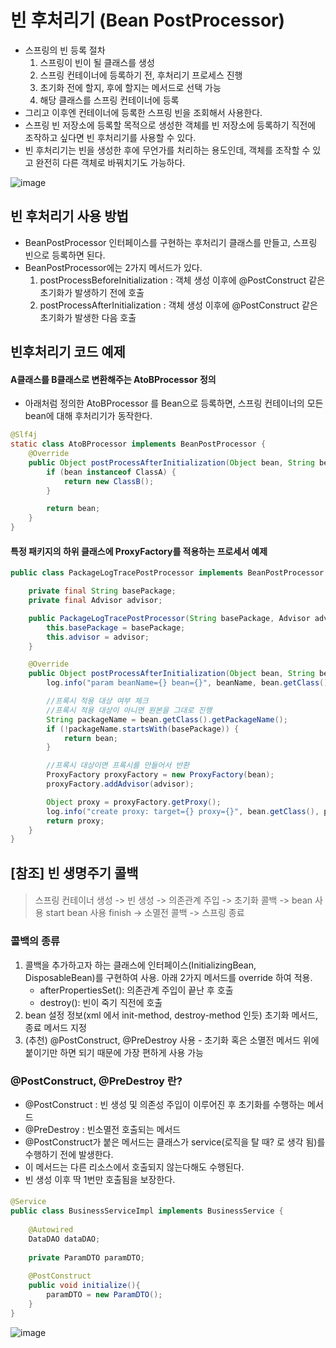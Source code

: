 # 빈 후처리기 (Bean PostProcessor)
 * 스프링의 빈 등록 절차
    1. 스프링이 빈이 될 클래스를 생성
    2. 스프링 컨테이너에 등록하기 전, 후처리기 프로세스 진행
    3. 초기화 전에 할지, 후에 할지는 메서드로 선택 가능
    4. 해당 클래스를 스프링 컨테이너에 등록
 * 그리고 이후엔 컨테이너에 등록한 스프링 빈을 조회해서 사용한다.
 * 스프링 빈 저장소에 등록할 목적으로 생성한 객체를 빈 저장소에 등록하기 직전에 조작하고 싶다면 빈 후처리기를 사용할 수 있다.
 * 빈 후처리기는 빈을 생성한 후에 무언가를 처리하는 용도인데, 객체를 조작할 수 있고 완전히 다른 객체로 바꿔치기도 가능하다.

![image](https://user-images.githubusercontent.com/48814463/207981280-23fe700e-c9b5-4a67-a67b-2e8f5d7445d1.png)


## 빈 후처리기 사용 방법
 * BeanPostProcessor 인터페이스를 구현하는 후처리기 클래스를 만들고, 스프링 빈으로 등록하면 된다.
 * BeanPostProcessor에는 2가지 메서드가 있다.
   1. postProcessBeforeInitialization : 객체 생성 이후에 @PostConstruct 같은 초기화가 발생하기 전에 호출
   2. postProcessAfterInitialization : 객체 생성 이후에 @PostConstruct 같은 초기화가 발생한 다음 호출

## 빈후처리기 코드 예제

#### A클래스를 B클래스로 변환해주는 AtoBProcessor 정의
 * 아래처럼 정의한 AtoBProcessor 를 Bean으로 등록하면, 스프링 컨테이너의 모든 bean에 대해 후처리기가 동작한다.
```java
@Slf4j
static class AtoBProcessor implements BeanPostProcessor {
    @Override
    public Object postProcessAfterInitialization(Object bean, String beanName) {
        if (bean instanceof ClassA) {
            return new ClassB();
        }

        return bean;
    }
}
```

#### 특정 패키지의 하위 클래스에 ProxyFactory를 적용하는 프로세서 예제

```java
public class PackageLogTracePostProcessor implements BeanPostProcessor {

    private final String basePackage;
    private final Advisor advisor;

    public PackageLogTracePostProcessor(String basePackage, Advisor advisor) {
        this.basePackage = basePackage;
        this.advisor = advisor;
    }

    @Override
    public Object postProcessAfterInitialization(Object bean, String beanName) throws BeansException {
        log.info("param beanName={} bean={}", beanName, bean.getClass());

        //프록시 적용 대상 여부 체크
        //프록시 적용 대상이 아니면 원본을 그대로 진행
        String packageName = bean.getClass().getPackageName();
        if (!packageName.startsWith(basePackage)) {
            return bean;
        }

        //프록시 대상이면 프록시를 만들어서 반환
        ProxyFactory proxyFactory = new ProxyFactory(bean);
        proxyFactory.addAdvisor(advisor);

        Object proxy = proxyFactory.getProxy();
        log.info("create proxy: target={} proxy={}", bean.getClass(), proxy.getClass());
        return proxy;
    }
}

```


## [참조] 빈 생명주기 콜백
#### 
> 스프링 컨테이너 생성 -> 빈 생성 -> 의존관계 주입 -> 초기화 콜백 -> bean 사용 start
> bean 사용 finish -> 소멸전 콜백 -> 스프링 종료

### 콜백의 종류
1. 콜백을 추가하고자 하는 클래스에 인터페이스(InitializingBean, DisposableBean)를 구현하여 사용. 아래 2가지 메서드를 override 하여 적용.
    * afterPropertiesSet(): 의존관계 주입이 끝난 후 호출
    * destroy(): 빈이 죽기 직전에 호출
2. bean 설정 정보(xml 에서 init-method, destroy-method 인듯) 초기화 메서드, 종료 메서드 지정
3. (추천) @PostConstruct, @PreDestroy 사용 - 초기화 혹은 소멸전 메서드 위에 붙이기만 하면 되기 때문에 가장 편하게 사용 가능

### @PostConstruct, @PreDestroy 란?
 * @PostConstruct : 빈 생성 및 의존성 주입이 이루어진 후 초기화를 수행하는 메서드
 * @PreDestroy : 빈소멸전 호출되는 메서드
 * @PostConstruct가 붙은 메서드는 클래스가 service(로직을 탈 때? 로 생각 됨)를 수행하기 전에 발생한다.
 * 이 메서드는 다른 리소스에서 호출되지 않는다해도 수행된다.
 * 빈 생성 이후 딱 1번만 호출됨을 보장한다.


#### 
```java
@Service
public class BusinessServiceImpl implements BusinessService {
 
    @Autowired
    DataDAO dataDAO;
 
    private ParamDTO paramDTO;
 
    @PostConstruct
    public void initialize(){
        paramDTO = new ParamDTO();
    }
}

```

![image](https://user-images.githubusercontent.com/48814463/208243632-aa05c274-d777-4775-accf-92b2372ff269.png)


